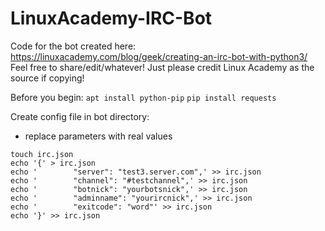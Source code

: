 # LinuxAcademy-IRC-Bot
 Code for the bot created here: https://linuxacademy.com/blog/geek/creating-an-irc-bot-with-python3/
 Feel free to share/edit/whatever! Just please credit Linux Academy as the source if copying!

Before you begin:
	`apt install python-pip`
	`pip install requests`

Create config file in bot directory:
- replace parameters with real values

```
touch irc.json
echo '{' > irc.json
echo '        "server": "test3.server.com",' >> irc.json
echo '        "channel": "#testchannel",' >> irc.json
echo '        "botnick": "yourbotsnick",' >> irc.json
echo '        "adminname": "yourircnick",' >> irc.json
echo '        "exitcode": "word"' >> irc.json
echo '}' >> irc.json
```
